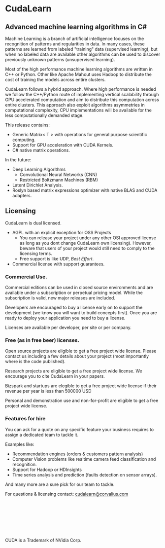 CudaLearn
=========

Advanced machine learning algorithms in C# 
-


Machine Learning is a branch of artificial intelligence focuses on the recognition of patterns and regularities in data. In many cases, these patterns are learned from labeled "training" data (supervised learning), but when no labeled data are available other algorithms can be used to discover previously unknown patterns (unsupervised learning).

Most of the high performance machine learning algorithms are written in C++ or Python. Other like Apache Mahout uses Hadoop to distribute the cost of training the models across entire clusters.

CudaLearn follows a hybrid approach. Where high performance is needed we follow the C++/Python route of implementing vertical scalability through GPU accelerated computation and aim to distribute this computation across entire clusters. This approach also exploit algorithms asymmetries in computational complexity, CPU implementations will be available for the less computationally demanded stage.

This release contains: 

- Generic Matrix< T > with operations for general purpose scientific computing.
- Support for GPU acceleration with CUDA Kernels.
- C# native matrix operations.
 
In the future:

- Deep Learning Algorithms 
  - Convolutional Neural Networks (CNN)
  - Restricted Boltzmann Machines (RBM)
- Latent Dirichlet Analysis.
- Roslyn based matrix expressions optimizer with native BLAS and CUDA adapters.


Licensing
-

CudaLearn is dual licensed. 

- AGPL with an explicit exception for OSS Projects 
  - You can release your project under any other OSI approved license as long as you dont change CudaLearn own licensing). However, beware that users of your project would still need to comply to the licensing terms.
  - Free support is like UDP, *Best Effort*.
- Commercial license with support guarantees.

### Commercial Use.

Commercial editions can be used in closed source environments and are available under a subscription or perpetual pricing model. While the subscription is valid, new major releases are included.
 
Developers are encouraged to buy a license early on to support the development (we know you will want to build concepts first). Once you are ready to deploy your application you need to buy a license.
 
Licenses are available per developer, per site or per company. 

### Free (as in free beer) licenses. 

Open source projects are eligible to get a free project wide license. Please contact us including a few details about your project (most importantly where is the code published). 
 
Research projects are eligible to get a free project wide license. We encourage you to cite CudaLearn in your papers.
 
Bizspark and startups are elegible to get a free project wide license if their revenue per year is less than 500000 USD
 
Personal and demonstration use and non-for-profit are eligible to get a free project wide license.

### Features for hire

You can ask for a quote on any specific feature your business requires to assign a dedicated team to tackle it.

Examples like:

- Recommendation engines (orders & customers pattern analysis)
- Computer Vision problems like realtime camera feed classification and recognition.
- Support for Hadoop or HDInsights
- Time series analysis and prediction (faults detection on sensor arrays).

And many more are a sure pick for our team to tackle.


For questions & licensing contact: <a href="mailto:cudalearn@corvalius.com?subject=[CudaLearn] Licensing">cudalearn@corvalius.com</a>



<br/>
<br/>
<br/>
<br/>
<br/>
<br/>
<br/>
CUDA is a Trademark of NVidia Corp.
